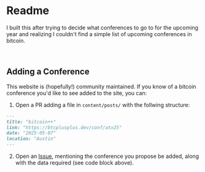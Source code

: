# Readme

I built this after trying to decide what conferences to go to for the upcoming year and realizing I couldn't find a simple list of upcoming conferences in bitcoin.

<br>

## Adding a Conference

This website is (hopefully!) community maintained. If you know of a bitcoin conference you'd like to see added to the site, you can:

1. Open a PR adding a file in `content/posts/` with the follwing structure:

```md
---
title: "bitcoin++"
link: "https://btcplusplus.dev/conf/atx25"
date: "2025-05-07"
location: "Austin"
---
```

2. Open an [Issue](https://github.com/thunderbiscuit/bitcoinconferences.info/issues/new), mentioning the conference you propose be added, along with the data required (see code block above).
